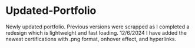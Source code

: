 # Updated-Portfolio
Newly updated portfolio. Previous versions were scrapped as I completed a redesign which is lightweight and fast loading.
12/6/2024 I have added the newest certifications with .png format, onhover effect, and hyperlinks.
